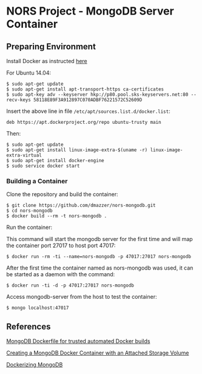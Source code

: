 # NORS Project - MongoDB Server Container #

## Preparing Environment ##

Install Docker as instructed [here](https://docs.docker.com/engine/installation/linux/ubuntulinux/)

For Ubuntu 14.04:

```
$ sudo apt-get update
$ sudo apt-get install apt-transport-https ca-certificates
$ sudo apt-key adv --keyserver hkp://p80.pool.sks-keyservers.net:80 --recv-keys 58118E89F3A912897C070ADBF76221572C52609D
```

Insert the above line in file `/etc/apt/sources.list.d/docker.list`:

```
deb https://apt.dockerproject.org/repo ubuntu-trusty main
```

Then:

```
$ sudo apt-get update
$ sudo apt-get install linux-image-extra-$(uname -r) linux-image-extra-virtual
$ sudo apt-get install docker-engine
$ sudo service docker start
```

### Building a Container ###

Clone the repository and build the container:

```
$ git clone https://github.com/dmazzer/nors-mongodb.git
$ cd nors-mongodb
$ docker build --rm -t nors-mongodb .
```

Run the container:

This command will start the mongodb server for the first time and will map the container port 27017 to host port 47017:

```
$ docker run -rm -ti --name=nors-mongodb -p 47017:27017 nors-mongodb
```

After the first time the container named as nors-mongodb was used, it can be started as a daemon with the command:

```
$ docker run -ti -d -p 47017:27017 nors-mongodb
```

Access mongodb-server from the host to test the container:

```
$ mongo localhost:47017
```

## References ##

[MongoDB Dockerfile for trusted automated Docker builds](https://github.com/dockerfile/mongodb)

[Creating a MongoDB Docker Container with an Attached Storage Volume](https://devops.profitbricks.com/tutorials/creating-a-mongodb-docker-container-with-an-attached-storage-volume/)

[Dockerizing MongoDB](https://docs.docker.com/engine/examples/mongodb/)
